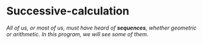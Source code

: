 # Successive-calculation
<p><i>All of us, or most of us, must have heard of <b>sequences</b>, whether geometric or arithmetic. In this program, we will see some of them.</i></p>
